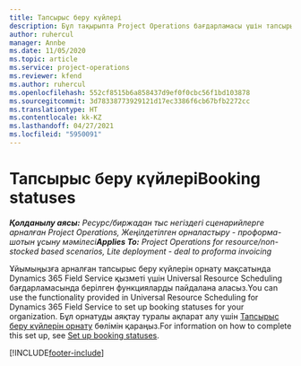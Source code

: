 ```yaml
---
title: Тапсырыс беру күйлері
description: Бұл тақырыпта Project Operations бағдарламасы үшін тапсырыс беру күйлерін орнату жолы туралы ақпаратқа сілтеме берілген.
author: ruhercul
manager: Annbe
ms.date: 11/05/2020
ms.topic: article
ms.service: project-operations
ms.reviewer: kfend
ms.author: ruhercul
ms.openlocfilehash: 552cf8515b6a858437d9ef0f0cbc56f1bd103878
ms.sourcegitcommit: 3d78338773929121d17ec3386f6cb67bfb2272cc
ms.translationtype: HT
ms.contentlocale: kk-KZ
ms.lasthandoff: 04/27/2021
ms.locfileid: "5950091"
---
```

# <a name="booking-statuses"></a><span data-ttu-id="3e2a0-103">Тапсырыс беру күйлері</span><span class="sxs-lookup"><span data-stu-id="3e2a0-103">Booking statuses</span></span>

<span data-ttu-id="3e2a0-104">_**Қолданылу аясы:** Ресурс/биржадан тыс негіздегі сценарийлерге арналған Project Operations, Жеңілдетілген орналастыру - проформа-шотын ұсыну мәмілесі_</span><span class="sxs-lookup"><span data-stu-id="3e2a0-104">_**Applies To:** Project Operations for resource/non-stocked based scenarios, Lite deployment - deal to proforma invoicing_</span></span>

<span data-ttu-id="3e2a0-105">Ұйымыңызға арналған тапсырыс беру күйлерін орнату мақсатында Dynamics 365 Field Service қызметі үшін Universal Resource Scheduling бағдарламасында берілген функцияларды пайдалана аласыз.</span><span class="sxs-lookup"><span data-stu-id="3e2a0-105">You can use the functionality provided in Universal Resource Scheduling for Dynamics 365 Field Service to set up booking statuses for your organization.</span></span> <span data-ttu-id="3e2a0-106">Бұл орнатуды аяқтау туралы ақпарат алу үшін [Тапсырыс беру күйлерін орнату](/dynamics365/field-service/set-up-booking-statuses) бөлімін қараңыз.</span><span class="sxs-lookup"><span data-stu-id="3e2a0-106">For information on how to complete this set up, see [Set up booking statuses](/dynamics365/field-service/set-up-booking-statuses).</span></span>


[!INCLUDE[footer-include](../includes/footer-banner.md)]